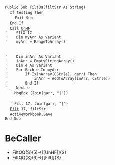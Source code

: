 &nbsp;  &nbsp;  &nbsp;  &nbsp;  
`Public Sub FiltQQ(filtStr As String)`  
&nbsp;&nbsp;&nbsp;&nbsp;`If testing Then`  
&nbsp;&nbsp;&nbsp;&nbsp;&nbsp;&nbsp;&nbsp;&nbsp;`Exit Sub`  
&nbsp;&nbsp;&nbsp;&nbsp;`End If`  
&nbsp;&nbsp;&nbsp;&nbsp;`Call `[`UnHF`](UnHF)  
`'    SltX 17`  
`'    Dim myArr As Variant`  
`'    myArr = RangeToArray()`  
&nbsp;  &nbsp;  &nbsp;  &nbsp;  
&nbsp;  &nbsp;  &nbsp;  &nbsp;  
`'    Dim inArr As Variant`  
`'    inArr = EmptyStringArray()`  
`'    Dim e As Variant`  
`'    For Each e In myArr`  
`'        If IsInArray(CStr(e), garr) Then`  
`'            inArr = AddToArray(inArr, CStr(e))`  
`'        End If`  
`'    Next e`  
&nbsp;&nbsp;&nbsp;&nbsp;`' MsgBox (Join(garr, "|"))`  
&nbsp;  &nbsp;  &nbsp;  &nbsp;  
&nbsp;&nbsp;&nbsp;&nbsp;`' Filt 17, Join(garr, "|")`  
&nbsp;&nbsp;&nbsp;&nbsp;[`Filt`](Filt)` 17, filtStr`  
&nbsp;&nbsp;&nbsp;&nbsp;`ActiveWorkbook.Save`  
`End Sub`  


# BeCaller
- FiltQQ{S}(5)->[[UnHF]]{S}
- FiltQQ{S}(6)->[[Filt]]{S}

